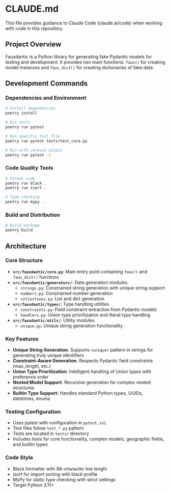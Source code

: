 # CLAUDE.md

This file provides guidance to Claude Code (claude.ai/code) when working with code in this repository.

## Project Overview

Fauxdantic is a Python library for generating fake Pydantic models for testing and development. It provides two main functions: `faux()` for creating model instances and `faux_dict()` for creating dictionaries of fake data.

## Development Commands

### Dependencies and Environment
```bash
# Install dependencies
poetry install

# Run tests
poetry run pytest

# Run specific test file
poetry run pytest tests/test_core.py

# Run with verbose output
poetry run pytest -v
```

### Code Quality Tools
```bash
# Format code
poetry run black .
poetry run isort .

# Type checking
poetry run mypy .
```

### Build and Distribution
```bash
# Build package
poetry build
```

## Architecture

### Core Structure
- **`src/fauxdantic/core.py`**: Main entry point containing `faux()` and `faux_dict()` functions
- **`src/fauxdantic/generators/`**: Data generation modules
  - `strings.py`: Constrained string generation with unique string support
  - `numbers.py`: Constrained number generation
  - `collections.py`: List and dict generation
- **`src/fauxdantic/types/`**: Type handling utilities
  - `constraints.py`: Field constraint extraction from Pydantic models
  - `handlers.py`: Union type prioritization and literal type handling
- **`src/fauxdantic/utils/`**: Utility modules
  - `unique.py`: Unique string generation functionality

### Key Features
- **Unique String Generation**: Supports `<unique>` pattern in strings for generating truly unique identifiers
- **Constraint-Aware Generation**: Respects Pydantic field constraints (max_length, etc.)
- **Union Type Prioritization**: Intelligent handling of Union types with preference order
- **Nested Model Support**: Recursive generation for complex nested structures
- **Builtin Type Support**: Handles standard Python types, UUIDs, datetimes, enums

### Testing Configuration
- Uses pytest with configuration in `pytest.ini`
- Test files follow `test_*.py` pattern
- Tests are located in `tests/` directory
- Includes tests for core functionality, complex models, geographic fields, and builtin types

### Code Style
- Black formatter with 88-character line length
- isort for import sorting with black profile
- MyPy for static type checking with strict settings
- Target Python 3.11+
